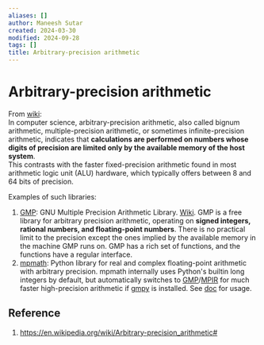 ```yaml
---
aliases: []
author: Maneesh Sutar
created: 2024-03-30
modified: 2024-09-28
tags: []
title: Arbitrary-precision arithmetic
---
```


# Arbitrary-precision arithmetic

From [wiki](https://en.wikipedia.org/wiki/Arbitrary-precision_arithmetic#):  
In computer science, arbitrary-precision arithmetic, also called bignum arithmetic, multiple-precision arithmetic, or sometimes infinite-precision arithmetic, indicates that **calculations are performed on numbers whose digits of precision are limited only by the available memory of the host system**.  
This contrasts with the faster fixed-precision arithmetic found in most arithmetic logic unit (ALU) hardware, which typically offers between 8 and 64 bits of precision.

Examples of such libraries:

1. [GMP](https://gmplib.org/): GNU Multiple Precision Arithmetic Library. [Wiki](https://en.wikipedia.org/wiki/GNU_Multiple_Precision_Arithmetic_Library). GMP is a free library for arbitrary precision arithmetic, operating on **signed integers, rational numbers, and floating-point numbers**. There is no practical limit to the precision except the ones implied by the available memory in the machine GMP runs on. GMP has a rich set of functions, and the functions have a regular interface.
1. [mpmath](https://mpmath.org/): Python library for real and complex floating-point arithmetic with arbitrary precision. mpmath internally uses Python's builtin long integers by default, but automatically switches to [GMP](http://gmplib.org/)/[MPIR](http://www.mpir.org/) for much faster high-precision arithmetic if [gmpy](http://code.google.com/p/gmpy) is installed. See [doc](https://mpmath.org/doc/current/basics.html#basic-usage) for usage.

## Reference

1. <https://en.wikipedia.org/wiki/Arbitrary-precision_arithmetic#>

